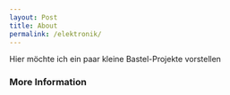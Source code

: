 ```yaml
---
layout: Post
title: About
permalink: /elektronik/
---
```

Hier möchte ich ein paar kleine Bastel-Projekte vorstellen

### More Information
